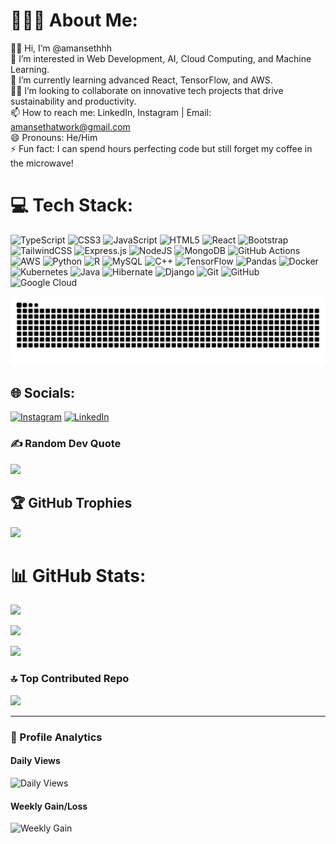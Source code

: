 # 🙋🏻‍♂️ About Me:
👋🏻 Hi, I’m @amansethhh<br>👀 I’m interested in Web Development, AI, Cloud Computing, and Machine Learning.<br>🌱 I’m currently learning advanced React, TensorFlow, and AWS.<br>🤝🏻 I’m looking to collaborate on innovative tech projects that drive sustainability and productivity.<br>📫 How to reach me: LinkedIn, Instagram | Email: amansethatwork@gmail.com<br>😄 Pronouns: He/Him<br>⚡ Fun fact: I can spend hours perfecting code but still forget my coffee in the microwave!

# 💻 Tech Stack:
![TypeScript](https://img.shields.io/badge/typescript-%23007ACC.svg?style=flat-square&logo=typescript&logoColor=white) ![CSS3](https://img.shields.io/badge/css3-%231572B6.svg?style=flat-square&logo=css3&logoColor=white) ![JavaScript](https://img.shields.io/badge/javascript-%23323330.svg?style=flat-square&logo=javascript&logoColor=%23F7DF1E) ![HTML5](https://img.shields.io/badge/html5-%23E34F26.svg?style=flat-square&logo=html5&logoColor=white) ![React](https://img.shields.io/badge/react-%2320232a.svg?style=flat-square&logo=react&logoColor=%2361DAFB) ![Bootstrap](https://img.shields.io/badge/bootstrap-%238511FA.svg?style=flat-square&logo=bootstrap&logoColor=white) ![TailwindCSS](https://img.shields.io/badge/tailwindcss-%2338B2AC.svg?style=flat-square&logo=tailwind-css&logoColor=white) ![Express.js](https://img.shields.io/badge/express.js-%23404d59.svg?style=flat-square&logo=express&logoColor=%2361DAFB) ![NodeJS](https://img.shields.io/badge/node.js-6DA55F?style=flat-square&logo=node.js&logoColor=white) ![MongoDB](https://img.shields.io/badge/MongoDB-%234ea94b.svg?style=flat-square&logo=mongodb&logoColor=white) ![GitHub Actions](https://img.shields.io/badge/github%20actions-%232671E5.svg?style=flat-square&logo=githubactions&logoColor=white) ![AWS](https://img.shields.io/badge/AWS-%23FF9900.svg?style=flat-square&logo=amazon-aws&logoColor=white) ![Python](https://img.shields.io/badge/python-3670A0?style=flat-square&logo=python&logoColor=ffdd54) ![R](https://img.shields.io/badge/r-%23276DC3.svg?style=flat-square&logo=r&logoColor=white) ![MySQL](https://img.shields.io/badge/mysql-4479A1.svg?style=flat-square&logo=mysql&logoColor=white) ![C++](https://img.shields.io/badge/c++-%2300599C.svg?style=flat-square&logo=c%2B%2B&logoColor=white) ![TensorFlow](https://img.shields.io/badge/TensorFlow-%23FF6F00.svg?style=flat-square&logo=TensorFlow&logoColor=white) ![Pandas](https://img.shields.io/badge/pandas-%23150458.svg?style=flat-square&logo=pandas&logoColor=white) ![Docker](https://img.shields.io/badge/docker-%230db7ed.svg?style=flat-square&logo=docker&logoColor=white) ![Kubernetes](https://img.shields.io/badge/kubernetes-%23326ce5.svg?style=flat-square&logo=kubernetes&logoColor=white) ![Java](https://img.shields.io/badge/java-%23ED8B00.svg?style=flat-square&logo=openjdk&logoColor=white) ![Hibernate](https://img.shields.io/badge/Hibernate-59666C?style=flat-square&logo=Hibernate&logoColor=white) ![Django](https://img.shields.io/badge/django-%23092E20.svg?style=flat-square&logo=django&logoColor=white) ![Git](https://img.shields.io/badge/git-%23F05033.svg?style=flat-square&logo=git&logoColor=white) ![GitHub](https://img.shields.io/badge/github-%23121011.svg?style=flat-square&logo=github&logoColor=white) ![Google Cloud](https://img.shields.io/badge/GoogleCloud-%234285F4.svg?style=flat-square&logo=google-cloud&logoColor=white)

<!-- Proudly created with GPRM ( https://gprm.itsvg.in ) -->
![snake gif](https://github.com/amansethhh/amansethhh/blob/output/github-snake-dark.svg)

## 🌐 Socials:
[![Instagram](https://img.shields.io/badge/Instagram-%23E4405F.svg?logo=Instagram&logoColor=white)](https://www.instagram.com/amansethhh?igsh=OW0yZzRlMDE2b2Vz) [![LinkedIn](https://img.shields.io/badge/LinkedIn-%230077B5.svg?logo=linkedin&logoColor=white)](https://www.linkedin.com/in/amansethhh)

### ✍ Random Dev Quote
![](https://quotes-github-readme.vercel.app/api?type=horizontal&theme=merko)

## 🏆 GitHub Trophies
![](https://github-profile-trophy.vercel.app/?username=amansethhh&theme=radical&no-frame=false&no-bg=true&margin-w=4)

# 📊 GitHub Stats:
![](https://github-readme-stats.vercel.app/api?username=amansethhh&theme=neon&hideborder=false&include_all_commits=true&count_private=true)<br/>

![](https://github-readme-streak-stats.herokuapp.com/?user=amansethhh&theme=codeSTACKr&hideborder=false)<br/>

![](https://github-readme-stats.vercel.app/api/top-langs/?username=amansethhh&theme=midnight-purple&hideborderborder=false&include_all_commits=true&count_private=true&layout=compact)

### 🔝 Top Contributed Repo
![](https://github-contributor-stats.vercel.app/api?username=amansethhh&limit=5&theme=date_night&combine_all_yearly_contributions=true)

---
### 👀 Profile Analytics

#### Daily Views
![Daily Views](https://raw.githubusercontent.com/amansethhh/your-repo/main/profile_views_graph.png)

#### Weekly Gain/Loss
![Weekly Gain](https://raw.githubusercontent.com/amansethhh/your-repo/main/weekly_gain_chart.png)


<!-- Proudly created with GPRM ( https://gprm.itsvg.in ) -->

<!---
amansethhh/amansethhh is a ✨ special ✨ repository because its README.md (this file) appears on your GitHub profile.
You can click the Preview link to take a look at your changes.
--->

